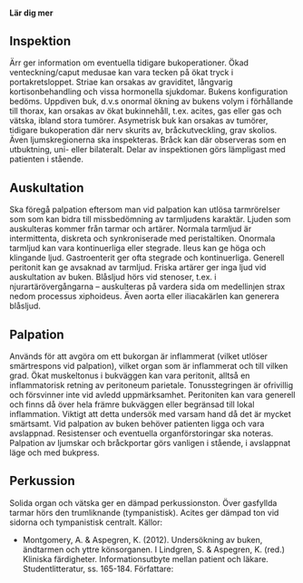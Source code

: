 #### Lär dig mer

## Inspektion

Ärr ger information om eventuella tidigare bukoperationer. Ökad venteckning/caput medusae kan vara tecken på ökat tryck i portakretsloppet. Striae kan orsakas av graviditet, långvarig kortisonbehandling och vissa hormonella sjukdomar.
Bukens konfiguration bedöms. Uppdiven buk, d.v.s onormal ökning av bukens volym i förhållande till thorax, kan orsakas av ökat bukinnehåll, t.ex. acites, gas eller gas och vätska, ibland stora tumörer. Asymetrisk buk kan orsakas av tumörer, tidigare bukoperation där nerv skurits av, bråckutveckling, grav skolios. Även ljumskregionerna ska inspekteras. Bråck kan där observeras som en utbuktning, uni- eller bilateralt. Delar av inspektionen görs lämpligast med patienten i stående.

## Auskultation

Ska föregå palpation eftersom man vid palpation kan utlösa tarmrörelser som som kan bidra till missbedömning av tarmljudens karaktär. Ljuden som auskulteras kommer från tarmar och artärer. Normala tarmljud är intermittenta, diskreta och synkroniserade med peristaltiken. Onormala tarmljud kan vara kontinuerliga eller stegrade. Ileus kan ge höga och klingande ljud. Gastroenterit ger ofta stegrade och kontinuerliga. Generell peritonit kan ge avsaknad av tarmljud. Friska artärer ger inga ljud vid auskultation av buken. Blåsljud hörs vid stenoser, t.ex. i njurartärövergångarna – auskulteras på vardera sida om medellinjen strax nedom processus xiphoideus. Även aorta eller iliacakärlen kan generera blåsljud.

## Palpation

Används för att avgöra om ett bukorgan är inflammerat (vilket utlöser smärtrespons vid palpation), vilket organ som är inflammerat och till vilken grad. Ökat muskeltonus i bukväggen kan vara peritonit, alltså en inflammatorisk retning av peritoneum parietale. Tonusstegringen är ofrivillig och försvinner inte vid avledd uppmärksamhet. Peritoniten kan vara generell och finns då över hela främre bukväggen eller begränsad till lokal inflammation. Viktigt att detta undersök med varsam hand då det är mycket smärtsamt.
Vid palpation av buken behöver patienten ligga och vara avslappnad. Resistenser och eventuella organförstoringar ska noteras. Palpation av ljumskar och bråckportar görs vanligen i stående, i avslappnat läge och med bukpress.

## Perkussion

Solida organ och vätska ger en dämpad perkussionston. Över gasfyllda tarmar hörs den trumliknande (tympanistisk). Acites ger dämpad ton vid sidorna och tympanistisk centralt.
Källor:
- Montgomery, A. & Aspegren, K. (2012). Undersökning av buken, ändtarmen och yttre könsorganen. I Lindgren, S. & Aspegren, K. (red.) Kliniska färdigheter. Informationsutbyte mellan patient och läkare. Studentlitteratur, ss. 165-184.
Författare:

